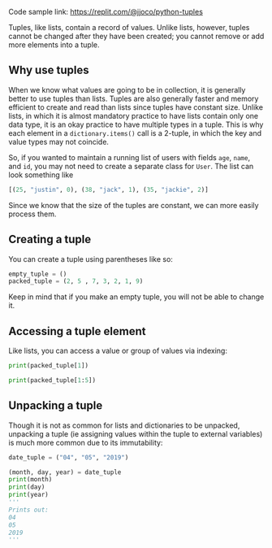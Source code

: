 Code sample link: <https://replit.com/@jjoco/python-tuples>

Tuples, like lists, contain a record of values. Unlike lists, however, tuples cannot be changed after they have been created; you cannot remove or add more elements into a tuple.

## Why use tuples
When we know what values are going to be in collection, it is generally better to use tuples than lists. Tuples are also generally faster and memory efficient to create and read than lists since tuples have constant size. Unlike lists, in which it is almost mandatory practice to have lists contain only one data type, it is an okay practice to have multiple types in a tuple. This is why each element in a `dictionary.items()` call is a 2-tuple, in which the key and value types may not coincide.

So, if you wanted to maintain a running list of users with fields `age`, `name`, and `id`, you may not need to create a separate class for `User`. The list can look something like 
```python
[(25, "justin", 0), (38, "jack", 1), (35, "jackie", 2)]
```
Since we know that the size of the tuples are constant, we can more easily process them.
## Creating a tuple
You can create a tuple using parentheses like so:
```python
empty_tuple = ()
packed_tuple = (2, 5 , 7, 3, 2, 1, 9)
```
Keep in mind that if you make an empty tuple, you will not be able to change it.

## Accessing a tuple element
Like lists, you can access a value or group of values via indexing:
```python
print(packed_tuple[1])

print(packed_tuple[1:5])
```
## Unpacking a tuple
Though it is not as common for lists and dictionaries to be unpacked, unpacking a tuple (ie assigning values within the tuple to external variables) is much more common due to its immutability:
```python
date_tuple = ("04", "05", "2019")

(month, day, year) = date_tuple
print(month) 
print(day) 
print(year) 
'''
Prints out:
04
05
2019
'''
```

